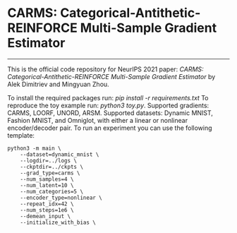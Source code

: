 # CARMS: Categorical-Antithetic-REINFORCE Multi-Sample Gradient Estimator
-----
This is the official code repository for NeurIPS 2021 paper: *CARMS: Categorical-Antithetic-REINFORCE Multi-Sample Gradient Estimator*
by Alek Dimitriev and Mingyuan Zhou.

To install the required packages run: *pip install -r requirements.txt*
To reproduce the toy example run: *python3 toy.py*.
Supported gradients: CARMS, LOORF, UNORD, ARSM.
Supported datasets: Dynamic MNIST, Fashion MNIST, and Omniglot, with either a linear or nonlinear encoder/decoder pair. 
To run an experiment you can use the following template:
```
python3 -m main \
    --dataset=dynamic_mnist \
    --logdir=../logs \
    --ckptdir=../ckpts \
    --grad_type=carms \
    --num_samples=4 \
    --num_latent=10 \
    --num_categories=5 \
    --encoder_type=nonlinear \
    --repeat_idx=42 \
    --num_steps=1e6 \
    --demean_input \
    --initialize_with_bias \
```
